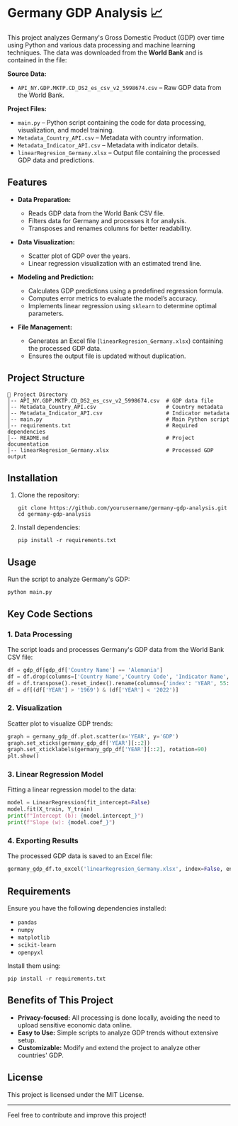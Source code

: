 # Germany GDP Analysis 📈  

This project analyzes Germany's Gross Domestic Product (GDP) over time using Python and various data processing and machine learning techniques. The data was downloaded from the **World Bank** and is contained in the file:  

**Source Data:**  
- `API_NY.GDP.MKTP.CD_DS2_es_csv_v2_5998674.csv` – Raw GDP data from the World Bank.  

**Project Files:**  
- `main.py` – Python script containing the code for data processing, visualization, and model training.  
- `Metadata_Country_API.csv` – Metadata with country information.  
- `Metadata_Indicator_API.csv` – Metadata with indicator details.  
- `linearRegresion_Germany.xlsx` – Output file containing the processed GDP data and predictions.  

## Features  

- **Data Preparation:**  
  - Reads GDP data from the World Bank CSV file.  
  - Filters data for Germany and processes it for analysis.  
  - Transposes and renames columns for better readability.  

- **Data Visualization:**  
  - Scatter plot of GDP over the years.  
  - Linear regression visualization with an estimated trend line.  

- **Modeling and Prediction:**  
  - Calculates GDP predictions using a predefined regression formula.  
  - Computes error metrics to evaluate the model’s accuracy.  
  - Implements linear regression using `sklearn` to determine optimal parameters.  

- **File Management:**  
  - Generates an Excel file (`linearRegresion_Germany.xlsx`) containing the processed GDP data.  
  - Ensures the output file is updated without duplication.  

## Project Structure  

```
📂 Project Directory  
│-- API_NY.GDP.MKTP.CD_DS2_es_csv_v2_5998674.csv  # GDP data file  
│-- Metadata_Country_API.csv                      # Country metadata  
│-- Metadata_Indicator_API.csv                    # Indicator metadata  
│-- main.py                                       # Main Python script  
│-- requirements.txt                              # Required dependencies  
│-- README.md                                     # Project documentation  
│-- linearRegresion_Germany.xlsx                  # Processed GDP output  
```

## Installation  

1. Clone the repository:  
   ```shell
   git clone https://github.com/yourusername/germany-gdp-analysis.git
   cd germany-gdp-analysis
   ```

2. Install dependencies:  
   ```shell
   pip install -r requirements.txt
   ```

## Usage  

Run the script to analyze Germany's GDP:  
```shell
python main.py
```

## Key Code Sections  

### 1. Data Processing  
The script loads and processes Germany's GDP data from the World Bank CSV file:  
```python
df = gdp_df[gdp_df['Country Name'] == 'Alemania']
df = df.drop(columns=['Country Name','Country Code', 'Indicator Name', 'Indicator Code'])
df = df.transpose().reset_index().rename(columns={'index': 'YEAR', 55: 'GDP'})
df = df[(df['YEAR'] > '1969') & (df['YEAR'] < '2022')]
```

### 2. Visualization  
Scatter plot to visualize GDP trends:  
```python
graph = germany_gdp_df.plot.scatter(x='YEAR', y='GDP')
graph.set_xticks(germany_gdp_df['YEAR'][::2])
graph.set_xticklabels(germany_gdp_df['YEAR'][::2], rotation=90)
plt.show()
```

### 3. Linear Regression Model  
Fitting a linear regression model to the data:  
```python
model = LinearRegression(fit_intercept=False)
model.fit(X_train, Y_train)
print(f"Intercept (b): {model.intercept_}")
print(f"Slope (w): {model.coef_}")
```

### 4. Exporting Results  
The processed GDP data is saved to an Excel file:  
```python
germany_gdp_df.to_excel('linearRegresion_Germany.xlsx', index=False, engine='openpyxl')
```

## Requirements  

Ensure you have the following dependencies installed:  
- `pandas`  
- `numpy`  
- `matplotlib`  
- `scikit-learn`  
- `openpyxl`  

Install them using:  
```shell
pip install -r requirements.txt
```

## Benefits of This Project  

- **Privacy-focused:** All processing is done locally, avoiding the need to upload sensitive economic data online.  
- **Easy to Use:** Simple scripts to analyze GDP trends without extensive setup.  
- **Customizable:** Modify and extend the project to analyze other countries' GDP.  

## License  

This project is licensed under the MIT License.  

---

Feel free to contribute and improve this project!

